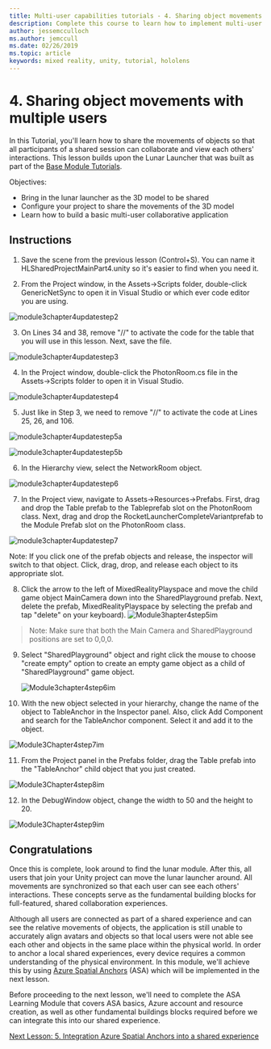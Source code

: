 ```yaml
---
title: Multi-user capabilities tutorials - 4. Sharing object movements with multiple users
description: Complete this course to learn how to implement multi-user shared experiences within a HoloLens 2 application.
author: jessemcculloch
ms.author: jemccull
ms.date: 02/26/2019
ms.topic: article
keywords: mixed reality, unity, tutorial, hololens
---
```



# 4. Sharing object movements with multiple users

In this Tutorial, you'll learn how to share the movements of objects so that all participants of a shared session can collaborate and view each others' interactions. This lesson builds upon the Lunar Launcher that was built as part of the [Base Module Tutorials](mrlearning-base.md).

Objectives:

- Bring in the lunar launcher as the 3D model to be shared
- Configure your project to share the movements of the 3D model
- Learn how to build a basic multi-user collaborative application

## Instructions


1. Save the scene from the previous lesson (Control+S). You can name it HLSharedProjectMainPart4.unity so it's easier to find when you need it.

2. From the Project window, in the Assets->Scripts folder, double-click GenericNetSync to open it in Visual Studio or which ever code editor you are using.  

![module3chapter4updatestep2](images/module3chapter4updatestep2.png)

3. On Lines 34 and 38, remove "//" to activate the code for the table that you will use in this lesson. Next, save the file. 

![module3chapter4updatestep3](images/module3chapter4updatestep3.png)

4. In the Project window, double-click the PhotonRoom.cs file in the Assets->Scripts folder to open it in Visual Studio. 

![module3chapter4updatestep4](images/module3chapter4updatestep4.png)

5. Just like in Step 3, we need to remove "//" to activate the code at Lines 25, 26, and 106.

![module3chapter4updatestep5a](images/module3chapter4updatestep5a.png) 

![module3chapter4updatestep5b](images/module3chapter4updatestep5b.png)

6. In the Hierarchy view, select the NetworkRoom object.

![module3chapter4updatestep6](images/module3chapter4updatestep6.png)

7. In the Project view, navigate to Assets->Resources->Prefabs. First, drag and drop the Table prefab to the Tableprefab slot on the PhotonRoom class. Next, drag and drop the RocketLauncherCompleteVariantprefab to the Module Prefab slot on the PhotonRoom class.

![module3chapter4updatestep7](images/module3chapter4updatestep7.png)

Note: If you click one of the prefab objects and release, the inspector will switch to that object. Click, drag, drop, and release each object to its appropriate slot.

8. Click the arrow to the left of MixedRealityPlayspace and move the child game object MainCamera down into the SharedPlayground prefab. Next, delete the prefab, MixedRealityPlayspace by selecting the prefab and tap "delete" on your keyboard).
![Module3hapter4step5im](images/module3chapter4step5im.PNG)

>Note:  Make sure that both the Main Camera and SharedPlayground positions are set to 0,0,0.
>

9. Select "SharedPlayground" object and right click the mouse to choose "create empty" option to create an empty game object as a child of "SharedPlayground" game object.

   ![Module3chapter4step6im](images/module3chapter4step6im.PNG)

10. With the new object selected in your hierarchy, change the name of the object to TableAnchor in the Inspector panel. Also, click Add Component and search for the TableAnchor component. Select it and add it to the object. 

![Module3Chapter4step7im](images/module3chapter4step7im.PNG)

11. From the Project panel in the Prefabs folder, drag the Table prefab into the "TableAnchor" child object that you just created.

![Module3Chapter4step8im](images/module3chapter4step8im.PNG)

12. In the DebugWindow object, change the width to 50 and the height to 20.

![Module3Chapter4step9im](images/module3chapter4step11im.PNG)

## Congratulations


Once this is complete, look around to find the lunar module. After this, all users that join your Unity project can move the lunar launcher around.  All movements are synchronized so that each user can see each others' interactions. These concepts serve as the fundamental building blocks for full-featured, shared collaboration experiences. 

Although all users are connected as part of a shared experience and can see the relative movements of objects, the application is still unable to accurately align avatars and objects so that local users were not able see each other and objects in the same place within the physical world. In order to anchor a local shared experiences, every device requires a common understanding of the physical environment. In this module, we'll achieve this by using [Azure Spatial Anchors](<https://azure.microsoft.com//services/spatial-anchors/>) (ASA) which will be implemented in the next lesson.

Before proceeding to the next lesson, we'll need to complete the ASA Learning Module that covers ASA basics, Azure account and resource creation, as well as other fundamental buildings blocks required before we can integrate this into our shared experience.

[Next Lesson: 5. Integration Azure Spatial Anchors into a shared experience](mrlearning-sharing(photon)-ch5.md)

